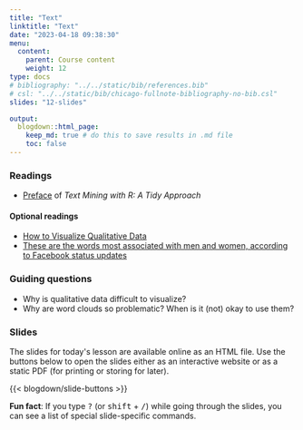 ```yaml
---
title: "Text"
linktitle: "Text"
date: "2023-04-18 09:38:30"
menu:
  content:
    parent: Course content
    weight: 12
type: docs
# bibliography: "../../static/bib/references.bib"
# csl: "../../static/bib/chicago-fullnote-bibliography-no-bib.csl"
slides: "12-slides"

output:
  blogdown::html_page:
    keep_md: true # do this to save results in .md file
    toc: false
---
```


### Readings
- <i class="fas fa-book"></i> [Preface](https://www.tidytextmining.com/preface.html) of *Text Mining with R: A Tidy Approach*


#### Optional readings
- <i class="fas fa-external-link-square-alt"></i> [How to Visualize Qualitative Data](http://annkemery.com/qual-dataviz/)
- <i class="fas fa-external-link-square-alt"></i> [These are the words most associated with men and women, according to Facebook status updates](https://www.washingtonpost.com/news/the-intersect/wp/2016/05/28/these-are-the-words-most-associated-with-men-and-women-according-to-facebook-status-updates/)


### Guiding questions
- Why is qualitative data difficult to visualize?
- Why are word clouds so problematic? When is it (not) okay to use them? 


### Slides

The slides for today's lesson are available online as an HTML file. Use the buttons below to open the slides either as an interactive website or as a static PDF (for printing or storing for later).

{{< blogdown/slide-buttons >}}

**Fun fact**: If you type <kbd>?</kbd> (or <kbd>shift</kbd> + <kbd>/</kbd>) while going through the slides, you can see a list of special slide-specific commands.
